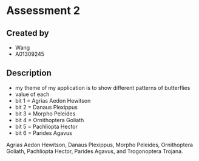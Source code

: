 # Assessment 2
## Created by
- Wang
- A01309245
## Description
- my theme of my application is to show different patterns of butterflies
- value of each 
- bit 1 = Agrias Aedon Hewitson
- bit 2 = Danaus Plexippus
- bit 3 = Morpho Peleides
- bit 4 = Ornithoptera Goliath
- bit 5 = Pachliopta Hector
- bit 6 = Parides Agavus


 Agrias Aedon Hewitson, Danaus Plexippus, Morpho Peleides, Ornithoptera Goliath, Pachliopta Hector, Parides Agavus,
               and Trogonoptera Trojana.